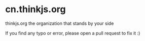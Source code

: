 # cn.thinkjs.org
thinkjs.org
the organization that stands by your side

If you find any typo or error, please open a pull request to fix it :)
